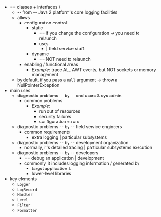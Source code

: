* == classes + interfaces /
  * -- from -- Java 2 platform's core logging facilities
  * allows
    * configuration control
      * static
        * == if you change the configuration -> you need to relaunch
        * uses
          * | field service staff
      * dynamic
        * == NOT need to relaunch
    * enabling / functional areas
      * _Example:_ trace ALL AWT events, but NOT sockets or memory management
  * by default, if you pass a `null` argument -> throw a NullPointerException
* main uses
  * diagnostic problems -- by -- end users & sys admin
    * common problems
      * _Example:_
        * run out of resources
        * security failures
        * configuration errors
  * diagnostic problems -- by -- field service engineers
    * common requirements
      * extra logging | particular subsystems
  * diagnostic problems -- by -- development organization
    * normally, it's detailed tracing | particular subsystems execution
  * diagnostic problems -- by -- developers
    * == debug an application | development
    * commonly, it includes logging information / generated by
      * target application &
      * lower-level libraries
* key elements
  * `Logger`
  * `LogRecord`
  * `Handler`
  * `Level`
  * `Filter`
  * `Formatter`
